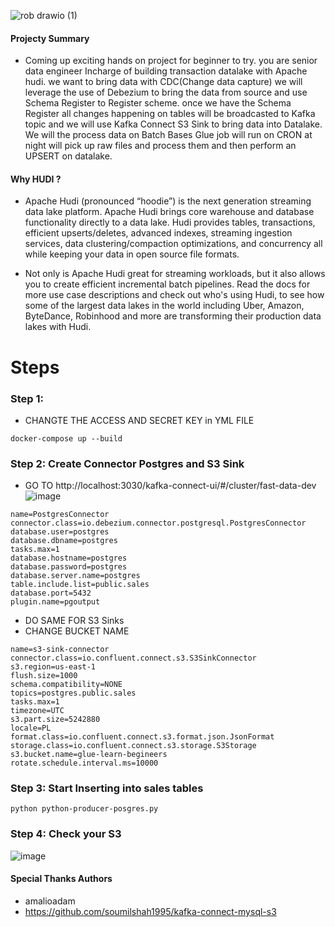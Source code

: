 
![rob drawio (1)](https://user-images.githubusercontent.com/39345855/209746872-53ecabb6-100d-4900-8beb-cd8545ca8fbe.png)

#### Projecty Summary 
* Coming up exciting hands on project for beginner to try. you are senior data engineer Incharge of building transaction datalake with Apache hudi. we want to bring data with CDC(Change data capture) we will leverage the use of Debezium to bring the data from source and use Schema Register to Register scheme. once we have the Schema Register all changes happening on tables will be broadcasted to Kafka topic and we will use Kafka Connect S3 Sink to bring data into Datalake. We will the process data on Batch Bases Glue job will run on CRON at night will pick up raw files and process them and then perform an UPSERT on datalake.

#### Why HUDI ?

* Apache Hudi (pronounced “hoodie”) is the next generation streaming data lake platform. Apache Hudi brings core warehouse and database functionality directly to a data lake. Hudi provides tables, transactions, efficient upserts/deletes, advanced indexes, streaming ingestion services, data clustering/compaction optimizations, and concurrency all while keeping your data in open source file formats.

* Not only is Apache Hudi great for streaming workloads, but it also allows you to create efficient incremental batch pipelines. Read the docs for more use case descriptions and check out who's using Hudi, to see how some of the largest data lakes in the world including Uber, Amazon, ByteDance, Robinhood and more are transforming their production data lakes with Hudi.

# Steps 

### Step 1:
* CHANGTE THE ACCESS AND SECRET KEY in YML FILE 
```
docker-compose up --build
```

### Step 2: Create Connector Postgres and S3 Sink 
* GO TO http://localhost:3030/kafka-connect-ui/#/cluster/fast-data-dev
![image](https://user-images.githubusercontent.com/39345855/209747515-e9787d72-3449-4162-b026-7dd5b0ea0dac.png)


```
name=PostgresConnector
connector.class=io.debezium.connector.postgresql.PostgresConnector
database.user=postgres
database.dbname=postgres
tasks.max=1
database.hostname=postgres
database.password=postgres
database.server.name=postgres
table.include.list=public.sales
database.port=5432
plugin.name=pgoutput
```


* DO SAME FOR S3 Sinks
 * CHANGE BUCKET NAME 
```
name=s3-sink-connector
connector.class=io.confluent.connect.s3.S3SinkConnector
s3.region=us-east-1
flush.size=1000
schema.compatibility=NONE
topics=postgres.public.sales
tasks.max=1
timezone=UTC
s3.part.size=5242880
locale=PL
format.class=io.confluent.connect.s3.format.json.JsonFormat
storage.class=io.confluent.connect.s3.storage.S3Storage
s3.bucket.name=glue-learn-begineers
rotate.schedule.interval.ms=10000
```

### Step 3: Start Inserting into sales tables 
```
python python-producer-posgres.py

```

### Step 4: Check your S3
![image](https://user-images.githubusercontent.com/39345855/209747806-8e04086f-bb34-45a0-a9b9-d23a3faf4b54.png)





#### Special Thanks Authors 
* amalioadam
* https://github.com/soumilshah1995/kafka-connect-mysql-s3

